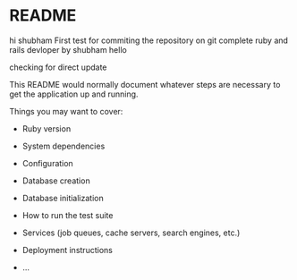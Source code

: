 # README

 hi shubham First test for commiting the repository on git complete ruby and rails devloper by shubham hello

 checking for direct update

This README would normally document whatever steps are necessary to get the
application up and running.

Things you may want to cover:

* Ruby version

* System dependencies

* Configuration

* Database creation

* Database initialization

* How to run the test suite

* Services (job queues, cache servers, search engines, etc.)

* Deployment instructions

* ...
